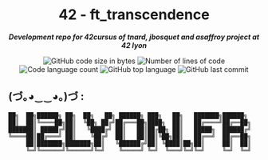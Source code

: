 <h1 align="center">
	42 - ft_transcendence
</h1>

<p align="center">
	<b><i>Development repo for 42cursus of tnard, jbosquet and asaffroy project at 42 lyon</i></b><br>
</p>

<p align="center">
	<img alt="GitHub code size in bytes" src="https://img.shields.io/github/languages/code-size/JeremyBosquet/Transcendance?color=blueviolet" />
	<img alt="Number of lines of code" src="https://img.shields.io/tokei/lines/github/JeremyBosquet/Transcendance?color=blueviolet" />
	<img alt="Code language count" src="https://img.shields.io/github/languages/count/JeremyBosquet/Transcendance?color=blue" />
	<img alt="GitHub top language" src="https://img.shields.io/github/languages/top/JeremyBosquet/Transcendance?color=blue" />
	<img alt="GitHub last commit" src="https://img.shields.io/github/last-commit/JeremyBosquet/Transcendance?color=brightgreen" />
</p>

## (づ｡◕‿‿◕｡)づ :
```
██╗  ██╗██████╗ ██╗  ██╗   ██╗ ██████╗ ███╗   ██╗   ███████╗██████╗ 
██║  ██║╚════██╗██║  ╚██╗ ██╔╝██╔═══██╗████╗  ██║   ██╔════╝██╔══██╗
███████║ █████╔╝██║   ╚████╔╝ ██║   ██║██╔██╗ ██║   █████╗  ██████╔╝
╚════██║██╔═══╝ ██║    ╚██╔╝  ██║   ██║██║╚██╗██║   ██╔══╝  ██╔══██╗
     ██║███████╗███████╗██║   ╚██████╔╝██║ ╚████║██╗██║     ██║  ██║
     ╚═╝╚══════╝╚══════╝╚═╝    ╚═════╝ ╚═╝  ╚═══╝╚═╝╚═╝     ╚═╝  ╚═╝
```
